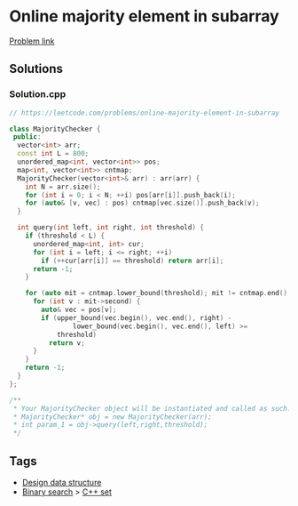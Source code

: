 # Online majority element in subarray

[Problem link](https://leetcode.com/problems/online-majority-element-in-subarray)

## Solutions


### Solution.cpp
```cpp
// https://leetcode.com/problems/online-majority-element-in-subarray

class MajorityChecker {
 public:
  vector<int> arr;
  const int L = 800;
  unordered_map<int, vector<int>> pos;
  map<int, vector<int>> cntmap;
  MajorityChecker(vector<int>& arr) : arr(arr) {
    int N = arr.size();
    for (int i = 0; i < N; ++i) pos[arr[i]].push_back(i);
    for (auto& [v, vec] : pos) cntmap[vec.size()].push_back(v);
  }

  int query(int left, int right, int threshold) {
    if (threshold < L) {
      unordered_map<int, int> cur;
      for (int i = left; i <= right; ++i)
        if (++cur[arr[i]] == threshold) return arr[i];
      return -1;
    }

    for (auto mit = cntmap.lower_bound(threshold); mit != cntmap.end(); ++mit) {
      for (int v : mit->second) {
        auto& vec = pos[v];
        if (upper_bound(vec.begin(), vec.end(), right) -
                lower_bound(vec.begin(), vec.end(), left) >=
            threshold)
          return v;
      }
    }
    return -1;
  }
};

/**
 * Your MajorityChecker object will be instantiated and called as such:
 * MajorityChecker* obj = new MajorityChecker(arr);
 * int param_1 = obj->query(left,right,threshold);
 */
```
## Tags

* [Design data structure](/Collections/design-data-structure.md#design-data-structure)
* [Binary search](/Collections/binary-search.md#binary-search) > [C++ set](/Collections/binary-search.md#c---set)
